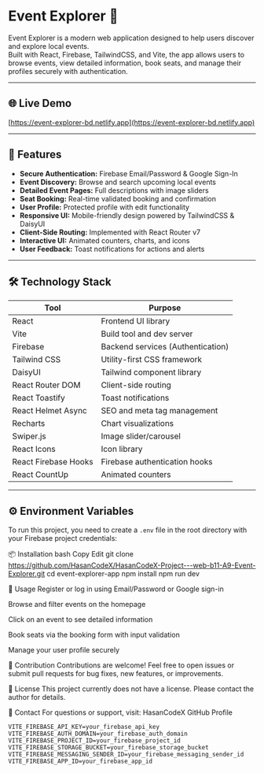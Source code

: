 # Event Explorer 🎉

Event Explorer is a modern web application designed to help users discover and explore local events.  
Built with React, Firebase, TailwindCSS, and Vite, the app allows users to browse events, view detailed information, book seats, and manage their profiles securely with authentication.

---

## 🌐 Live Demo

[https://event-explorer-bd.netlify.app](https://event-explorer-bd.netlify.app)

---

## 🚀 Features

- **Secure Authentication:** Firebase Email/Password & Google Sign-In  
- **Event Discovery:** Browse and search upcoming local events  
- **Detailed Event Pages:** Full descriptions with image sliders  
- **Seat Booking:** Real-time validated booking and confirmation  
- **User Profile:** Protected profile with edit functionality  
- **Responsive UI:** Mobile-friendly design powered by TailwindCSS & DaisyUI  
- **Client-Side Routing:** Implemented with React Router v7  
- **Interactive UI:** Animated counters, charts, and icons  
- **User Feedback:** Toast notifications for actions and alerts  

---

## 🛠️ Technology Stack

| Tool                  | Purpose                              |
|-----------------------|------------------------------------|
| React                 | Frontend UI library                 |
| Vite                  | Build tool and dev server           |
| Firebase              | Backend services (Authentication)  |
| Tailwind CSS          | Utility-first CSS framework         |
| DaisyUI               | Tailwind component library          |
| React Router DOM      | Client-side routing                 |
| React Toastify        | Toast notifications                 |
| React Helmet Async    | SEO and meta tag management         |
| Recharts              | Chart visualizations                |
| Swiper.js             | Image slider/carousel               |
| React Icons           | Icon library                       |
| React Firebase Hooks  | Firebase authentication hooks       |
| React CountUp         | Animated counters                   |

---

## ⚙️ Environment Variables

To run this project, you need to create a `.env` file in the root directory with your Firebase project credentials:


📦 Installation
bash
Copy
Edit
git clone https://github.com/HasanCodeX/HasanCodeX-Project---web-b11-A9-Event-Explorer.git
cd event-explorer-app
npm install
npm run dev


📄 Usage
Register or log in using Email/Password or Google sign-in

Browse and filter events on the homepage

Click on an event to see detailed information

Book seats via the booking form with input validation

Manage your user profile securely

🤝 Contribution
Contributions are welcome! Feel free to open issues or submit pull requests for bug fixes, new features, or improvements.

📄 License
This project currently does not have a license. Please contact the author for details.

🔗 Contact
For questions or support, visit: HasanCodeX GitHub Profile


```env
VITE_FIREBASE_API_KEY=your_firebase_api_key
VITE_FIREBASE_AUTH_DOMAIN=your_firebase_auth_domain
VITE_FIREBASE_PROJECT_ID=your_firebase_project_id
VITE_FIREBASE_STORAGE_BUCKET=your_firebase_storage_bucket
VITE_FIREBASE_MESSAGING_SENDER_ID=your_firebase_messaging_sender_id
VITE_FIREBASE_APP_ID=your_firebase_app_id



